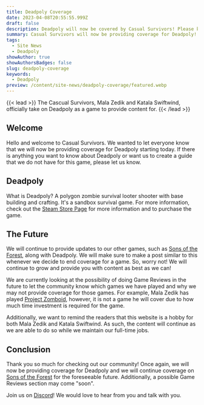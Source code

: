 ```yaml
---
title: Deadpoly Coverage
date: 2023-04-08T20:55:55.999Z
draft: false
description: Deadpoly will now be covered by Casual Survivors! Please keep an eye open for updates, news, and guides for Deadpoly!
summary: Casual Survivors will now be providing coverage for Deadpoly! Please look forward to the News, Guides, and Updates for Deadpoly.
tags:
  - Site News
  - Deadpoly
showAuthor: true
showAuthorsBadges: false
slug: deadpoly-coverage
keywords:
  - Deadpoly
preview: /content/site-news/deadpoly-coverage/featured.webp
---
```


{{< lead >}}
The Cascual Survivors, Mala Zedik and Katala Swiftwind, officially take on Deadpoly as a game to provide content for.
{{< /lead >}}

## Welcome
Hello and welcome to Casual Survivors. We wanted to let everyone know that we will now be providing coverage for Deadpoly starting today. If there is anything you want to know about Deadpoly or want us to create a guide that we do not have for this game, please let us know.

## Deadpoly
What is Deadpoly? A polygon zombie survival looter shooter with base building and crafting. It's a sandbox survival game. For more information, check out the [Steam Store Page](https://store.steampowered.com/app/1621070/DeadPoly/) for more information and to purchase the game. 

## The Future
We will continue to provide updates to our other games, such as [Sons of the Forest](/sons-of-the-forest/), along with Deadpoly. We will make sure to make a post similar to this whenever we decide to end coverage for a game. So, worry not! We will continue to grow and provide you with content as best as we can!

We are currently looking at the possibility of doing Game Reviews in the future to let the community know which games we have played and why we may not provide coverage for those games. For example, Mala Zedik has played [Project Zomboid](https://projectzomboid.com/), however, it is not a game he will cover due to how much time investment is required for the game. 

Additionally, we want to remind the readers that this website is a hobby for both Mala Zedik and Katala Swiftwind. As such, the content will continue as we are able to do so while we maintain our full-time jobs.

## Conclusion
Thank you so much for checking out our community! Once again, we will now be providing coverage for Deadpoly and we will continue coverage on [Sons of the Forest](/sons-of-the-forest/) for the foreseeable future. Additionally, a possible Game Reviews section may come "soon".

Join us on [Discord](https://discord.gg/ZXp93XsKnN)! We would love to hear from you and talk with you. 
